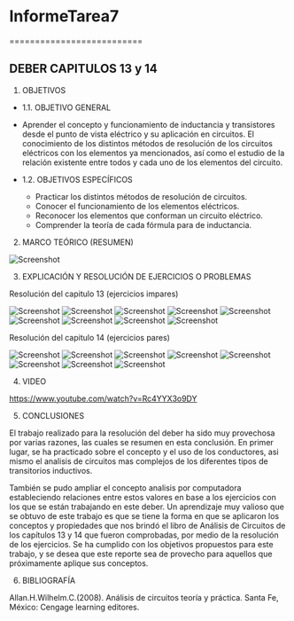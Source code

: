 # InformeTarea7
==========================
## DEBER CAPITULOS 13 y 14
1. OBJETIVOS
* 1.1. OBJETIVO GENERAL
* Aprender el concepto y funcionamiento de inductancia y transistores desde el punto de vista eléctrico y su aplicación en circuitos. El conocimiento de los distintos métodos de resolución de los circuitos eléctricos con los elementos ya mencionados, así como el estudio de la relación existente entre todos y cada uno de los elementos del circuito.

* 1.2. OBJETIVOS ESPECÍFICOS
  *	Practicar los distintos métodos de resolución de circuitos.
  *	Conocer el funcionamiento de los elementos eléctricos.
  * Reconocer los elementos que conforman un circuito eléctrico.
  * Comprender la teoría de cada fórmula para de inductancia. 


2. MARCO TEÓRICO (RESUMEN)

![Screenshot](DEBER13Y14/1.jpg)

3. EXPLICACIÓN Y RESOLUCIÓN DE EJERCICIOS O PROBLEMAS

Resolución del capitulo 13 (ejercicios impares)

![Screenshot](DEBER13Y14/2.jpg)
![Screenshot](DEBER13Y14/3.jpg)
![Screenshot](DEBER13Y14/4.jpg)
![Screenshot](DEBER13Y14/5.jpg)
![Screenshot](DEBER13Y14/6.jpg)
![Screenshot](DEBER13Y14/7.jpg)
![Screenshot](DEBER13Y14/8.jpg)
![Screenshot](DEBER13Y14/9.jpg)
![Screenshot](DEBER13Y14/10.jpg)

Resolución del capitulo 14 (ejercicios pares)

![Screenshot](DEBER13Y14/11.jpg)
![Screenshot](DEBER13Y14/12.jpg)
![Screenshot](DEBER13Y14/13.jpg)
![Screenshot](DEBER13Y14/14.jpg)
![Screenshot](DEBER13Y14/15.jpg)
![Screenshot](DEBER13Y14/16.jpg)
![Screenshot](DEBER13Y14/17.jpg)
![Screenshot](DEBER13Y14/18.jpg)

4. VIDEO

https://www.youtube.com/watch?v=Rc4YYX3o9DY

5. CONCLUSIONES

El trabajo realizado para la resolución del deber ha sido muy provechosa por varias razones, las cuales se resumen en esta conclusión. En primer lugar, se ha practicado sobre el concepto y el uso de los conductores, asi mismo el analisis de circuitos mas complejos de los diferentes tipos de transitorios inductivos.

También se pudo ampliar el concepto analisis por computadora estableciendo relaciones entre estos valores en base a los ejercicios con los que se están trabajando en este deber. Un aprendizaje muy valioso que se obtuvo de este trabajo es que se tiene la forma en que se aplicaron los conceptos y propiedades que nos brindó el libro de Análisis de Circuitos de los capítulos 13 y 14 que fueron comprobadas, por medio de la resolución de los ejercicios. Se ha cumplido con los objetivos propuestos para este trabajo, y se desea que este reporte sea de provecho para aquellos que próximamente aplique sus conceptos.

6. BIBLIOGRAFÍA

Allan.H.Wilhelm.C.(2008). Análisis de circuitos teoría y práctica. Santa Fe, México: Cengage learning editores.
